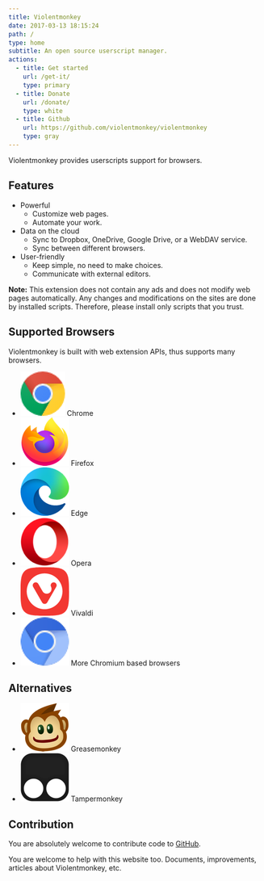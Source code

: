 ```yaml
---
title: Violentmonkey
date: 2017-03-13 18:15:24
path: /
type: home
subtitle: An open source userscript manager.
actions:
  - title: Get started
    url: /get-it/
    type: primary
  - title: Donate
    url: /donate/
    type: white
  - title: Github
    url: https://github.com/violentmonkey/violentmonkey
    type: gray
---
```


Violentmonkey provides userscripts support for browsers.

## Features

<div class="features">

- Powerful
  - Customize web pages.
  - Automate your work.
- Data on the cloud
  - Sync to Dropbox, OneDrive, Google Drive, or a WebDAV service.
  - Sync between different browsers.
- User-friendly
  - Keep simple, no need to make choices.
  - Communicate with external editors.

</div>

<div class="note">

**Note:** This extension does not contain any ads and does not modify web pages automatically.
Any changes and modifications on the sites are done by installed scripts.
Therefore, please install only scripts that you trust.

</div>

## Supported Browsers

Violentmonkey is built with web extension APIs, thus supports many browsers.

<div class="icon-list">

- ![Chrome](../../assets/browsers/chrome.png) Chrome
- ![Firefox](../../assets/browsers/firefox.png) Firefox
- ![Edge](../../assets/browsers/edge.png) Edge
- ![Opera](../../assets/browsers/opera.png) Opera
- ![Vivaldi](../../assets/browsers/vivaldi.png) Vivaldi
- ![Chromium](../../assets/browsers/chromium.png) More Chromium based browsers

</div>

## Alternatives

<div class="icon-list">

- ![Greasemonkey](../../assets/alternatives/greasemonkey.png) Greasemonkey
- ![Tampermonkey](../../assets/alternatives/tampermonkey.png) Tampermonkey

</div>

## Contribution

You are absolutely welcome to contribute code to [GitHub](https://github.com/violentmonkey).

You are welcome to help with this website too. Documents, improvements, articles
about Violentmonkey, etc.

